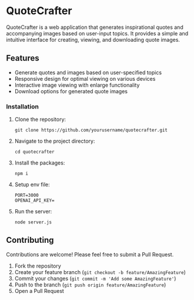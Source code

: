 # QuoteCrafter

QuoteCrafter is a web application that generates inspirational quotes and accompanying images based on user-input topics. It provides a simple and intuitive interface for creating, viewing, and downloading quote images.

## Features

- Generate quotes and images based on user-specified topics
- Responsive design for optimal viewing on various devices
- Interactive image viewing with enlarge functionality
- Download options for generated quote images


### Installation

1. Clone the repository:
   ```
   git clone https://github.com/yourusername/quotecrafter.git
   ```
2. Navigate to the project directory:
   ```
   cd quotecrafter
   ```
3. Install the packages:
    ```
    npm i
    ```
4. Setup env file:
    ```
    PORT=3000
    OPENAI_API_KEY=
    ```
5. Run the server:
    ```
    node server.js
    ```



## Contributing

Contributions are welcome! Please feel free to submit a Pull Request.

1. Fork the repository
2. Create your feature branch (`git checkout -b feature/AmazingFeature`)
3. Commit your changes (`git commit -m 'Add some AmazingFeature'`)
4. Push to the branch (`git push origin feature/AmazingFeature`)
5. Open a Pull Request

